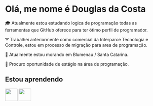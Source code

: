 # Olá, me nome é Douglas da Costa

:mortar_board: Atualmente estou estudando logica de programação todas as ferramentas que GitHub oferece para ter ótimo perfil de programador.

:curly_loop: Trabalhei anteriormente como comercial da Interparce Tecnologia e Controle, estou em processo de migração para area de programação.

:round_pushpin: Atualmente estou morando em Blumenau / Santa Catarina.

:mag_right: Procuro oportunidade de estágio na área de programação.

## Estou aprendendo
<img loading="lazy" src="https://cienciaprogramada.com.br/wp-content/uploads/2021/12/logic.jpg" width="40" height="40"/> <img loading="lazy" src="https://cdn-icons-png.flaticon.com/512/25/25231.png)" width="40" height="40"/>


